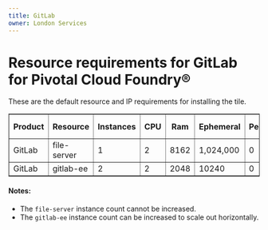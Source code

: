 ```yaml
---
title: GitLab
owner: London Services
---
```


# Resource requirements for GitLab for Pivotal Cloud Foundry&reg;
These are the default resource and IP requirements for installing the tile.
<table border="1" class="nice">
	<tr>
		<th>Product</th>
		<th>Resource</th>
		<th>Instances</th>
		<th>CPU</th>
		<th>Ram</th>
		<th>Ephemeral</th>
		<th>Persistent</th>
		<th>Static IP</th>
		<th>Dynamic IP</th>
	</tr>
	<tr>
 		<td>GitLab</td>
	 	<td>file-server</td>
	 	<td>1</td>
		<td>2</td>
	 	<td>8162</td>
		<td>1,024,000</td>
	 	<td>0</td>
	 	<td>1</td>
	 	<td>0</td>
 	</tr>
 	<tr>
 		<td>GitLab</td>
 		<td>gitlab-ee</td>
 		<td>2</td>
 		<td>2</td>
 		<td>2048</td>
 		<td>10240</td>
 		<td>0</td>
 		<td>1</td>
 		<td>0</td>
 	</tr>
</table>

#### Notes:
* The `file-server` instance count cannot be increased.
* The `gitlab-ee` instance count can be increased to scale out horizontally.
